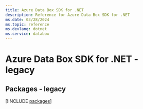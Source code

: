 ```yaml
---
title: Azure Data Box SDK for .NET
description: Reference for Azure Data Box SDK for .NET
ms.date: 03/28/2024
ms.topic: reference
ms.devlang: dotnet
ms.service: databox
---
```

# Azure Data Box SDK for .NET - legacy
## Packages - legacy
[!INCLUDE [packages](data-box-index.md)]
